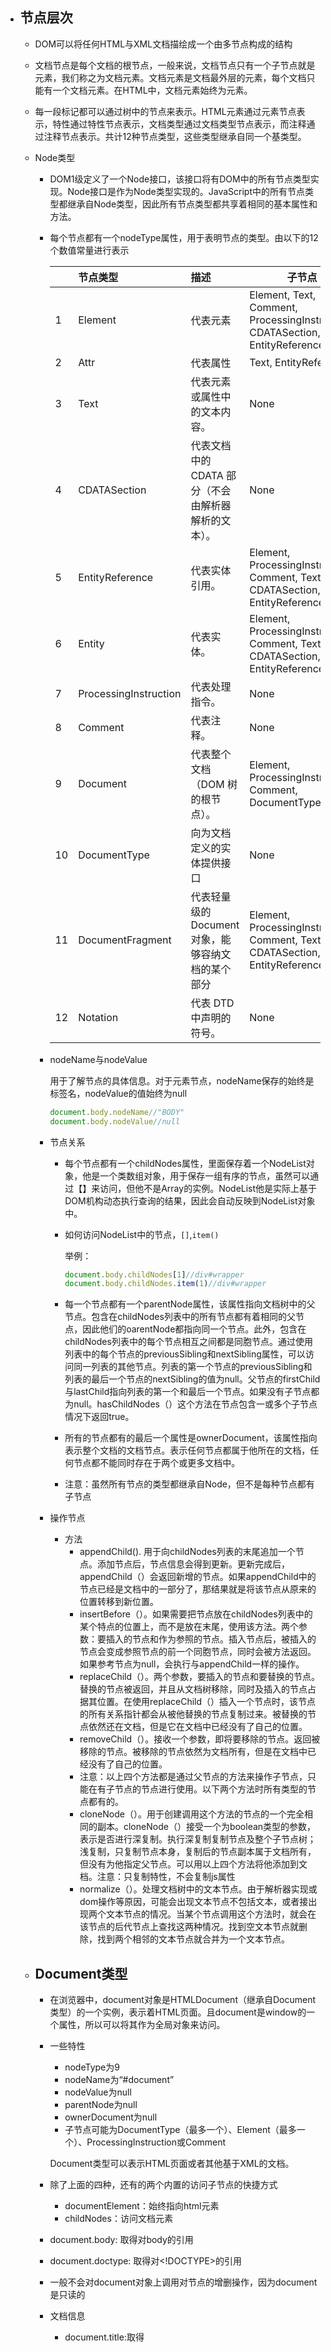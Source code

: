 * ## 节点层次

  * DOM可以将任何HTML与XML文档描绘成一个由多节点构成的结构

  * 文档节点是每个文档的根节点，一般来说，文档节点只有一个子节点就是<html>元素，我们称之为文档元素。文档元素是文档最外层的元素，每个文档只能有一个文档元素。在HTML中，文档元素始终为<html>元素。

  * 每一段标记都可以通过树中的节点来表示。HTML元素通过元素节点表示，特性通过特性节点表示，文档类型通过文档类型节点表示，而注释通过注释节点表示。共计12种节点类型，这些类型继承自同一个基类型。

  * Node类型

    * DOM1级定义了一个Node接口，该接口将有DOM中的所有节点类型实现。Node接口是作为Node类型实现的。JavaScript中的所有节点类型都继承自Node类型，因此所有节点类型都共享着相同的基本属性和方法。

    * 每个节点都有一个nodeType属性，用于表明节点的类型。由以下的12个数值常量进行表示

      |      | 节点类型              | 描述                                                | 子节点                                                       |
      | :--- | :-------------------- | :-------------------------------------------------- | ------------------------------------------------------------ |
      | 1    | Element               | 代表元素                                            | Element, Text, Comment, ProcessingInstruction, CDATASection, EntityReference |
      | 2    | Attr                  | 代表属性                                            | Text, EntityReference                                        |
      | 3    | Text                  | 代表元素或属性中的文本内容。                        | None                                                         |
      | 4    | CDATASection          | 代表文档中的 CDATA 部分（不会由解析器解析的文本）。 | None                                                         |
      | 5    | EntityReference       | 代表实体引用。                                      | Element, ProcessingInstruction, Comment, Text, CDATASection, EntityReference |
      | 6    | Entity                | 代表实体。                                          | Element, ProcessingInstruction, Comment, Text, CDATASection, EntityReference |
      | 7    | ProcessingInstruction | 代表处理指令。                                      | None                                                         |
      | 8    | Comment               | 代表注释。                                          | None                                                         |
      | 9    | Document              | 代表整个文档（DOM 树的根节点）。                    | Element, ProcessingInstruction, Comment, DocumentType        |
      | 10   | DocumentType          | 向为文档定义的实体提供接口                          | None                                                         |
      | 11   | DocumentFragment      | 代表轻量级的 Document 对象，能够容纳文档的某个部分  | Element, ProcessingInstruction, Comment, Text, CDATASection, EntityReference |
      | 12   | Notation              | 代表 DTD 中声明的符号。                             | None                                                         |

    * nodeName与nodeValue

      用于了解节点的具体信息。对于元素节点，nodeName保存的始终是标签名，nodeValue的值始终为null

      ```js
      document.body.nodeName//"BODY"
      document.body.nodeValue//null
      ```

    * 节点关系

      * 每个节点都有一个childNodes属性，里面保存着一个NodeList对象，他是一个类数组对象，用于保存一组有序的节点，虽然可以通过【】来访问，但他不是Array的实例。NodeList他是实际上基于DOM机构动态执行查询的结果，因此会自动反映到NodeList对象中。

      * 如何访问NodeList中的节点，`[]`,`item()`

        举例：

        ```js
        document.body.childNodes[1]//div#wrapper
        document.body.childNodes.item(1)//div#wrapper
        ```

      *  每一个节点都有一个parentNode属性，该属性指向文档树中的父节点。包含在childNodes列表中的所有节点都有着相同的父节点，因此他们的oarentNode都指向同一个节点。此外，包含在childNodes列表中的每个节点相互之间都是同胞节点。通过使用列表中的每个节点的previousSibling和nextSibling属性，可以访问同一列表的其他节点。列表的第一个节点的previousSibling和列表的最后一个节点的nextSibling的值为null。父节点的firstChild与lastChild指向列表的第一个和最后一个节点。如果没有子节点都为null。hasChildNodes（）这个方法在节点包含一或多个子节点情况下返回true。

      * 所有的节点都有的最后一个属性是ownerDocument，该属性指向表示整个文档的文档节点。表示任何节点都属于他所在的文档，任何节点都不能同时存在于两个或更多文档中。

      * 注意：虽然所有节点的类型都继承自Node，但不是每种节点都有子节点

    * 操作节点

      * 方法
        * appendChild(). 用于向childNodes列表的末尾追加一个节点。添加节点后，节点信息会得到更新。更新完成后，appendChild（）会返回新增的节点。如果appendChild中的节点已经是文档中的一部分了，那结果就是将该节点从原来的位置转移到新位置。
        * insertBefore（）。如果需要把节点放在childNodes列表中的某个特点的位置上，而不是放在末尾，使用该方法。两个参数：要插入的节点和作为参照的节点。插入节点后，被插入的节点会变成参照节点的前一个同胞节点，同时会被方法返回。如果参考节点为null，会执行与appendChild一样的操作。
        * replaceChild（）。两个参数，要插入的节点和要替换的节点。替换的节点被返回，并且从文档树移除，同时及插入的节点占据其位置。在使用replaceChild（）插入一个节点时，该节点的所有关系指针都会从被他替换的节点复制过来。被替换的节点依然还在文档，但是它在文档中已经没有了自己的位置。
        * removeChild（）。接收一个参数，即将要移除的节点。返回被移除的节点。被移除的节点依然为文档所有，但是在文档中已经没有了自己的位置。
        * 注意：以上四个方法都是通过父节点的方法来操作子节点，只能在有子节点的节点进行使用。以下两个方法时所有类型的节点都有的。
        * cloneNode（）。用于创建调用这个方法的节点的一个完全相同的副本。cloneNode（）接受一个为boolean类型的参数，表示是否进行深复制。执行深复制复制节点及整个子节点树；浅复制，只复制节点本身，复制后的节点副本属于文档所有，但没有为他指定父节点。可以用以上四个方法将他添加到文档。注意：只复制特性，不会复制js属性
        * normalize（）。处理文档树中的文本节点。由于解析器实现或dom操作等原因，可能会出现文本节点不包括文本，或者接出现两个文本节点的情况。当某个节点调用这个方法时，就会在该节点的后代节点上查找这两种情况。找到空文本节点就删除，找到两个相邻的文本节点就合并为一个文本节点。

  * ## Document类型

    * 在浏览器中，document对象是HTMLDocument（继承自Document类型）的一个实例，表示着HTML页面。且document是window的一个属性，所以可以将其作为全局对象来访问。

    * 一些特性

      * nodeType为9
      * nodeName为“#document”
      * nodeValue为null
      * parentNode为null
      * ownerDocument为null
      * 子节点可能为DocumentType（最多一个）、Element（最多一个）、ProcessingInstruction或Comment

      Document类型可以表示HTML页面或者其他基于XML的文档。

    * 除了上面的四种，还有的两个内置的访问子节点的快捷方式

      * documentElement：始终指向html元素
      * childNodes：访问文档元素
      
    * document.body: 取得对body的引用
    
    * document.doctype: 取得对<!DOCTYPE>的引用
    
    * 一般不会对document对象上调用对节点的增删操作，因为document是只读的
    
    * 文档信息
    
      * document.title:取得<title>里的内容，也可以进行修改
    
      * 网页请求
    
        * document.URL: 包含页面完整的URL
        * document.domain：包含页面的域名
        * document.referrer: 保存着链接到当前页面的那个页面的url ，没有页面来源的话，属性中可能包含空字符串
    
        信息都存于http头部，js只是提供方法访问
        这三个属性中，只有domain可以设置的。但由于安全方面的限制，并非随意可以给domain设置任何值。如果URL中含有一个子域名，例如p2p.wrox.com, 只能将domain设置为wrox.com. 不能将这个属性设置为url中不包括的域。
        用途：当页面中包含来自其他子域的框架或内嵌框架时，由于跨域安全限制，来自不同子域的页面无法通信。二通过将每个页面的域名设置为相同的值，这些页面就可以互相访问对方包含的js对象了。
    
        注意：松散的域名不能设置成紧绷的域名。
    
    * 查找元素
    
      * getElementById():  接收一个参数：要取得元素的id。如果找到相应的元素返回该元素，如果不存在带有相应元素的id，则返回null。严格匹配。如果出现多个，只返回文档中第一次出现的元素。
      * getElementsByTagName(): 接收一个参数，元素的标签名。返回的是包含零或多个元素的nodelist。在HTML'文档中，这个方法会返回一个HTMLCollection对象。访问方法：item()或者[].   HTMLCollection中还有一个方法namedItem()，(只会取得第一项)。HTMLCollection支持按名称访问，可以向方括号中传入数值或字符串形式的索引值。对数字索引对调用item(),对字符串索引会调用namedItem().  document.getElementsByTagName('*')会取得文档中的所有元素。html中不区分大小写，xml中区分大小写
      * getElementsByName(). 只有HTMLDocument中才有的方法，返回给定name特性的所有元素，常用是取得单选按钮
    
    * 特殊集合（都是HTMLCollection对象）
    
      * document.anchors, 包含文档中所有带name特性的a标签
      * document.forms, 与document.getElementsByTagName('form')得到的结果相同.
      * document.images, 与document.getElementsByTagName('img')得到的结果相同.
      * document.links,  包含所有带href特性的<a>元素
    
    * DOM一致性检测
    
      * DOM分为多个级别，包含多个部分。document.implementation属性提供了相应信息和功能的对象去检测浏览器实现DOM的哪些部分。DOM1级只提供了一个方法hasFeature()。接收两个参数：（要检测的DOM功能名称及版本号），支持返回true。
    
    * 文档写入
    
      * write()：接收一个字符串参数，即要写入到输出流的文本，原样写入，在页面加载过程中，动态写入内容
      * writeln()：接收一个字符串参数，即要写入到输出流的文本，会添加换行符'\n'，在页面加载过程中，动态写入内容
      * open()
      * close()
    
      write与writeln的问题：它可以动态包含外部资源，但是如果但是不能直接写`</script>  `因为他会把他当作第一个script的结束，后面的代码将无法执行，所以为了避免这个问题应该加入转义字符 `\`,即`<\/script>`. 在页面被呈现的过程中直接向其输入内容。但如果在加载结束后调用,那么输入的内容将会重写整个页面。
      open与close分别用于打开和关闭页面的输出流。如果是在页面加载期间使用write和writeln方法则不需要用到这两个方法。
    
  * ## Element类型

    * 提供了对元素标签名、子节点以及特性的发明和访问

    * 特征

      * nodeType：1
      * nodeName：元素的标签名
      * nodeValue：null
      * parentNode：Document或Element
      * 子节点：Element、Text、Comment、ProcessingInstruction、CDATASection或EntityReference

    * 进行nodeName或tagName比较的时候，应该转换一下大小写，返回的大小写形式不确定

      `element.tagName.toLowerCase() == "div"`

    * HTML元素

      * 由HTMLElement类型表示（继承自Element类型，添加了一些属性）
        * id：元素在文档中的唯一标识符
        * title：有关元素的附加说明信息
        * lang：元素内容的语言代码
        * dir：语言的方向
        * className：元素指定的css类

    * 取得特性`getAttribute()`

      * 可以针对任何特性使用
      * 给定名称的特性不存在，返回`null`
      * 可以取得自定义特性
      * 特性的名称不区分大小写
      * 自定义特性应该加`data-`
      * 任何元素的所有特性都可以用dom元素本身的属性来访问。不过只有非自定义的特性才会以属性的形式添加到dom对象中。所以自定义属性还是要用`getAttribute()`来访问
      * 有两类特殊的值，属性的值与`getAttribute`返回的值不同
        * style：通过`getAttribute()` 返回style特性值中包含的是css文档；通过属性来访问会返回一个对象
        * 事件处理程序：通过`getAttribute`访问，则会返回相应代码的字符串；访问onclick属性时会返回一个js函数
      * 因为存在上述差异，所以一般不适用getAttribute这个方法，而只是使用对象的属性，只有取得自定义属性的时候才会使用getAttribute

    * 设置特性`setAttribute`

      * 接收两个参数：要设置的特性名和值
      * 如果特性存在，会替换现有的值；如果不存在，会创建该属性并设置相应的值
      * 通过该方法既可以操作HTML特性也可以操作自定义对象。通过这个方法设置的特性名会被同一转成小写形式
      * 因为所有的特性都是属性，所以直接给属性赋值可以设置特性的值
      * 但是不能像`div.mycolor = 'red'`这样为dom元素添加一个自定义的属性，该属性不会成为元素的特性

    * 删除元素的特性`removeAttribute()`

      * 不仅会清除特性的值而且用于彻底删除元素的特性
      * 方法不常用
      
    * 举例：`div.removeAttribute('class');`

    * attributes属性

      * Element类型时使用attributes属性的唯一一个DOM节点类型。attributes属性中包含一个NamedNodeMap，与NodeList类似，也是一个动态的集合。元素中的每一个特性都由一个Attr节点表示，每个节点都保存在NamedNodeMap对象中。
      * NamedNodeMap方法
        * getNamedItem(name)：返回nodeName属性等于name的节点
        * removeNamedItem(name)：从列表中移除nodeName属性等于name的节点
        * setNamedItem(node)：向列表中添加节点，以节点的nodeName属性为索引
        * item(pos)：返回位于数字pos位置处的节点
      * attributes属性包含一系列节点，每个节点的nodeName就是特性的名称，而节点的nodeValue就是特性的值，取得特性的值`var id = element.attrtibutes.getNamedItem('id').nodeValue;` 简写： `var id = element.attrtibutes["id"].nodeValue;`
      * 调用removeNamedItem()方法与在元素上调用removeAttribute()方法的效果相同-直接删除具有给定名称的特性。区别是removeNamedItem()返回表示被删除特性的Attr节点
      * 方法不够方便，一般会使用getAttribute(),setAttribute(),removeAttrubute()
      * 不够如果要遍历元素的特性使用attributes会比较方便
      
    * 创建元素

      * document.createElement()可以创建新元素。接收一个参数，即要创建元素的标签名。不区分大小写
      * 在创建的同时也为新元素设置了ownerDocument属性、
      * 创建后需要把元素添加到文档树中才会影响浏览器的显示

  * ## Text类型

    * 特征
      * nodeType：3
      * nodeName：#text
      * nodeValue：节点所包含的文本(可以用nodeValue或data属性来访问Text节点中的文本，进行修改的时候小于号大于号都会被转义)
      * parentNode：是一个Element
      * 子节点：不支持（没有）子节点
      * appendData(text)：将text添加到节点的末尾
      * deleteData(offset, count)：从offset指定的位置开始删除count个字符
      * insertData(offset, text)：从offset指定的位置插入text
      * replaceData(offset, count, text)：同text替换从offset指定的位置开始到offset + count为止处的文本
      * splitText(offset)：从offset指定的位置将当前文本节点分成两个文本节点
      * substringData(offset, count)：提取从offset指定的位置开始到offset + count为止的字符串
      * length：保存着节点中字符的数目
      
    * 在默认情况下，每个可以包含内容的元素最多只能有一个文本节点，而且必须确认有内容存在

    * 创建文本节点
      
      * document.createTextNode()。接收一个参数-要插入节点中的文本。作为参数的文本将按照HTML与XML的格式进行编码。
      * 创建新文本节点的同时，也会为其设置ownerDocument属性。不过，除非把新节点加入到文档树已经存在的节点中，否则我们不会在浏览器窗口看到新节点
      * 一般情况，每个元素只能有一个文本节点（当自己往元素中添加两个文本节点就会出现两个文本节点）
      * 如果两个文本节点是相邻的同胞节点，那么这两个节点就会连起来显示，中间不会有空格
      
    * 规范化文本节点

      normalize()：如果在一个包含两个或多个文本节点的父元素上调用normalize()方法，则会将所有文本节点合并成一个节点，结果节点的nodeValue等于将合并前每个文本节点的nodeValue值拼接起来的值

      浏览器在解析文档时永远不会创建相邻的文本节点。这种情况只作为执行DOM操作的结果出现

    * 分割文本节点

      splitText()：会将一个文本节点分成两个文本节点。按照指定的位置切割nodeValue值。原来的文本节点包含从开始到指定位置之前的内容，新文本节点包含剩下的文本。有着和之前相同的父节点。

  * ## Comment类型

    * 注释使用Comment类型来表示的
    * 特征
      * nodeType：8
      * nodeName：“#comment”
      * nodeValue：是注释中的内容
      * parentNode：Document或Element
      * 不支持子节点
    * Comment类型与Text类型基础自相同的基类，因此他具有除了splitText()以外的所有字符串操作方法。与Text类型类似，也可以通过nodeValue与data属性来取得注释的内容
    * 创建注释节点：document.createComment("a comment");

  * ## CDATASection

    * CDATASection类型只针对XML文档，表示的是CDATA区域。与COmment类似，继承自Text类型。拥有除splitText ()以外的所有字符串操作方法
    * 特征
      * nodeType：4
      * nodeName：“#cdata-section”
      * nodeValue：CDATA区域中的内容
      * parentNode：Document或Element
      * 不支持（没有）子节点
    * 因为CDATASection只在XML中出现，所以浏览器会把CDATASection错误的解析成Comment或Element
    * 在真正的XML文档中，可以使用document.createCDataSection()来创建CDATA区域

  * ## DocumentType

    * 在web浏览器不常用，包含着doctype有关的所有信息
    * 特征
      * nodetype：10
      * nodeName：doctype的名称
      * nodeValue：null
      * parentNode：Document
      * 没有（不支持）子节点

  * ## DocumentFragment（文档片段）

    * 所有的节点类型中。只有DocuemntFragment在文档中没有对应的标记。它是一种轻量级的文档，可以包含和控制节点，但不会像完整的文档一样占用额外的资源。
    * 特征
      * nodeType：11
      * nodeName：“#document-fragment”
      * nodeValue：null
      * parentNode：null
      * 子节点可以是Element，ProcessingInstruction，Comment，Text，CDATASection或EntityReference
    * 虽然文档片段不能直接提娜佳到文档中，但是可以当作仓库使用，保存之后可能添加到文档树中的节点。
    * 创建 document.createDocumentFragment()
    * 继承了node的所有方法

  * ## Attr类型

    * 元素的特性DOM以Attr类型来表示。特性就是存在于元素的attributes属性中的节点

    * 特征

      * nodeType：2
      * nodeName：特性的名称
      * nodeValue：特性的值
      * parentNode：null
      * 在HTML中不支持（没有）子节点

    * 尽管特性是节点，但是却不被认为是DOM文档树的一部分，一般是用方法来获取值么人不是引用节点

    * Attr对象有三个属性

      * name：特性名称
      * value：特性的值
      * specified：是一个bool值，用于区别特性是在代码中指定的还是默认的

    * 创建特性节点

      可以用document.createAttribute()创建一个新的特性节点，然后添加完特性后，可以用element.setAttributeNode(attr)将新创建的特性添加到元素中。getAttributeNode方法与attributes属性返回的是特性的Attr节点，而getAttribute只返回特性的值

    * 不建议访问特性节点，使用getAttribute，setAttribute，removeAttribute方法比操作特性节点更为方便

* # DOM操作结束

  * 动态脚本

    * 是指页面加载时不存在，但将来的某个时刻通过修改DOM动态添加的脚本

    * 创建动态脚本

      * 插入外部文件

        * 举例

          ```js
          var script = document.createElement("script");
          script.type = "text/javascript";
          script.src = "client.js";
          document.body.appendChild(script);
          ```

          只有添加到页面才会加载外部文件

      * 直接插入js代码

        * 举例

          ```js
          var script = document.createElement("script");
          script.type = "text/javascript";
          script.appendChild(
          	document.createTextNode("function sayHi() {console.log(123)}")
          );
          document.body.appendChild(script);
          ```

        * 如果因为IE把script当成一个特殊的节点不允许访问子节点，不能使用appendChild，只能用`script.text = ‘’ `去添加代码

  * 动态样式

    * 页面加载后动态添加到页面里的

    * 两种创建方式

      * link

        * 举例

          ```js
          var link = document.createElement("link");
          link.rel = "stylesheet";
          link.type = "text/css";
          link.href = "style.css";
          var head = document.getElementsByTagName("head")[0];
          head.appendChild(link);
          ```

          必须把Link传到head里面而不是body，才保证所有浏览器中的行为一致

      * style

        * 举例

          ```js
          var style = document.createElement("style");
          style.type = "text/css"
          style.appendChild(
          	document.createTextNode("body{margin: 0;}")
          );
          head.appendChild(style);
          ```

        IE把style当成一个特殊的节点不允许访问子节点，所以添加css文本应该是`style.styleSheet.csstext = 'body{margin: 0;}'`

